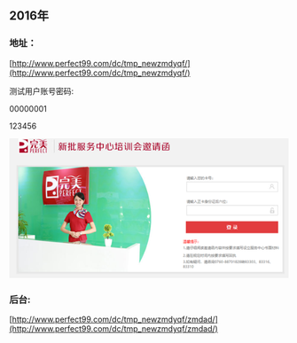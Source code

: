 ## 2016年

### ‌地址：

[‌‌http://www.perfect99.com/dc/tmp_newzmdyqf/](‌‌http://www.perfect99.com/dc/tmp_newzmdyqf/)

‌‌测试用户账号密码:

‌00000001

123456

![Picture 0](../assets/clip_image002.png)

### ‌后台:

[http://www.perfect99.com/dc/tmp_newzmdyqf/zmdad/](http://www.perfect99.com/dc/tmp_newzmdyqf/zmdad/)

<!-- ‌zmdpx

‌83395

‌![Picture 1](../assets/clip_image004.png)

### 数据库:

172.16.1.8 -> perfect99_2006

`‌‌‌‌yqh_2016newzmd_md` 用户表，名单表

`‌yqh_2016newzmd_hz` 调查回执表 

‌
## 在业务专题发布油葱好物日

![Picture 2](../assets/clip_image005.png)

http://ht.perfect99.com/AdminSys/Special_edit.aspx?id=234

‌‌![Picture 3](../assets/clip_image007.png)

‌图片ftp上传路径:

`/houtai/Upload/Special/ZTsmallpic_test/`

## ‌2019

[http://www.perfect99.com/dc/newzmdyqf/](http://www.perfect99.com/dc/newzmdyqf/)

‌账号 `37195438`

‌密码 `093476`


‌账号 `‌36049818`

‌密码 `‌044064`

git:

[https://git.dev.tencent.com/weitanan/official_invitation.git](https://git.dev.tencent.com/weitanan/official_invitation.git)

‌数据库:

`172.16.1.8 -> perfect99_2006`

`‌yqh_newzmd_md` 名单表
`yqh_newzmd_hz` 回执表 -->

